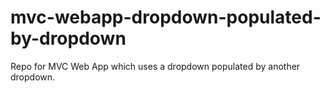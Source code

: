 # mvc-webapp-dropdown-populated-by-dropdown
Repo for MVC Web App which uses a dropdown populated by another dropdown. 
